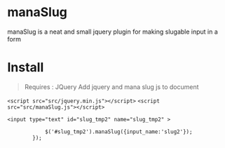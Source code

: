 # manaSlug
manaSlug is a neat and small jquery plugin for making slugable input in a form

# Install
> Requires : JQuery
> Add jquery and mana slug js to document


`<script src="src/jquery.min.js"></script>`
`<script src="src/manaSlug.js"></script>`

`<input type="text" id="slug_tmp2" name="slug_tmp2" >`
```$(function(){
        	$('#slug_tmp2').manaSlug({input_name:'slug2'});
        });
```
